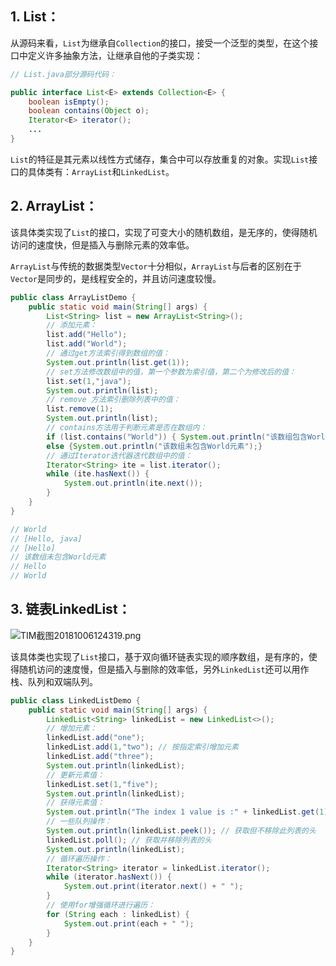 ## 1. List：

从源码来看，`List`为继承自`Collection`的接口，接受一个泛型的类型，在这个接口中定义许多抽象方法，让继承自他的子类实现：

```java
// List.java部分源码代码：

public interface List<E> extends Collection<E> {
	boolean isEmpty();
    boolean contains(Object o);
    Iterator<E> iterator();
    ...
}
```

`List`的特征是其元素以线性方式储存，集合中可以存放重复的对象。实现`List`接口的具体类有：`ArrayList`和`LinkedList`。

## 2. ArrayList：

该具体类实现了`List`的接口，实现了可变大小的随机数组，是无序的，使得随机访问的速度快，但是插入与删除元素的效率低。

`ArrayList`与传统的数据类型`Vector`十分相似，`ArrayList`与后者的区别在于`Vector`是同步的，是线程安全的，并且访问速度较慢。

```java
public class ArrayListDemo {
    public static void main(String[] args) {
        List<String> list = new ArrayList<String>();
        // 添加元素：
        list.add("Hello");
        list.add("World");
        // 通过get方法索引得到数组的值：
        System.out.println(list.get(1));
        // set方法修改数组中的值，第一个参数为索引值，第二个为修改后的值：
        list.set(1,"java");
        System.out.println(list);
        // remove 方法索引删除列表中的值：
        list.remove(1);
        System.out.println(list);
        // contains方法用于判断元素是否在数组内：
        if (list.contains("World")) { System.out.println("该数组包含World元素"); }
        else {System.out.println("该数组未包含World元素");}
        // 通过Iterator迭代器迭代数组中的值：
        Iterator<String> ite = list.iterator();
        while (ite.hasNext()) {
            System.out.println(ite.next());
        }
    }
}

// World
// [Hello, java]
// [Hello]
// 该数组未包含World元素
// Hello
// World
```

## 3. 链表LinkedList：

![TIM截图20181006124319.png](https://i.loli.net/2018/10/06/5bb83d725053c.png)

该具体类也实现了`List`接口，基于双向循环链表实现的顺序数组，是有序的，使得随机访问的速度慢，但是插入与删除的效率低，另外`LinkedList`还可以用作栈、队列和双端队列。

```java
public class LinkedListDemo {
    public static void main(String[] args) {
        LinkedList<String> linkedList = new LinkedList<>();
        // 增加元素：
        linkedList.add("one");
        linkedList.add(1,"two"); // 按指定索引增加元素
        linkedList.add("three");
        System.out.println(linkedList);
        // 更新元素值：
        linkedList.set(1,"five");
        System.out.println(linkedList);
        // 获得元素值：
        System.out.println("The index 1 value is :" + linkedList.get(1));
        // 一些队列操作：
        System.out.println(linkedList.peek()); // 获取但不移除此列表的头
        linkedList.poll(); // 获取并移除列表的头
        System.out.println(linkedList);
        // 循环遍历操作：
        Iterator<String> iterator = linkedList.iterator();
        while (iterator.hasNext()) {
            System.out.print(iterator.next() + " ");
        }
        // 使用for增强循环进行遍历：
        for (String each : linkedList) {
            System.out.print(each + " ");
        }
    }
}
```
